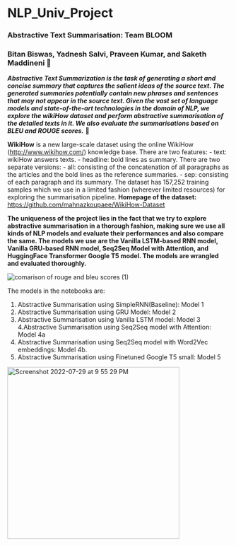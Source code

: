 # NLP_Univ_Project
### Abstractive Text Summarisation: Team BLOOM 

### Bitan Biswas, Yadnesh Salvi, Praveen Kumar, and Saketh Maddineni 💪 


***Abstractive Text Summarization is the task of generating a short and concise summary that captures the salient ideas of the source text. The generated summaries potentially contain new phrases and sentences that may not appear in the source text. Given the vast set of language models and state-of-the-art technologies in the domain of NLP, we explore the wikiHow dataset and perform abstractive summarisation of the detailed texts in it. We also evaluate the summarisations based on BLEU and ROUGE scores.*** 🎯  

**WikiHow** is a new large-scale dataset using the online WikiHow (http://www.wikihow.com/) knowledge base. There are two features: - text: wikiHow answers texts. - headline: bold lines as summary. There are two separate versions: - all: consisting of the concatenation of all paragraphs as the articles and the bold lines as the reference summaries. - sep: consisting of each paragraph and its summary. The dataset has 157,252 training samples which we use in a limited fashion (wherever limited resources) for exploring the summarisation pipeline. **Homepage of the dataset:** https://github.com/mahnazkoupaee/WikiHow-Dataset

**The uniqueness of the project lies in the fact that we try to explore abstractive summarisation in a thorough fashion, making sure we use all kinds of NLP models and evaluate their performances and also compare the same. The models we use are the Vanilla LSTM-based RNN model, Vanilla GRU-based RNN model, Seq2Seq Model with Attention, and HuggingFace Transformer Google T5 model. The models are wrangled and evaluated thoroughly.**

![comarison of rouge and bleu scores (1)](https://user-images.githubusercontent.com/76226078/181808424-cbd37b32-ad58-4727-9045-66e86d94d16c.jpg)

The models in the notebooks are:
1. Abstractive Summarisation using SimpleRNN(Baseline): Model 1
2. Abstractive Summarisation using GRU Model: Model 2
3. Abstractive Summarisation using Vanilla LSTM model: Model 3
4.Abstractive Summarisation using Seq2Seq model with Attention: Model 4a
5. Abstractive Summarisation using Seq2Seq model with Word2Vec embeddings: Model 4b.
6. Abstractive Summarisation using Finetuned Google T5 small: Model 5

<img width="389" alt="Screenshot 2022-07-29 at 9 55 29 PM" src="https://user-images.githubusercontent.com/76226078/181809055-6ea18362-bd0f-48e1-88d0-6d0d96ba9ed7.png">

